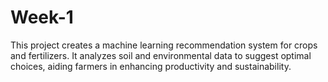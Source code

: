 # Week-1
This project creates a machine learning recommendation system for crops and fertilizers. It analyzes soil and environmental data to suggest optimal choices, aiding farmers in enhancing productivity and sustainability.
